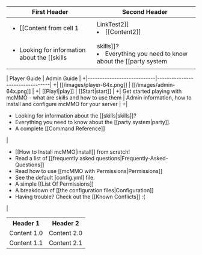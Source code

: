 First Header | Second Header
------------ | -------------
<ul><li>[[Content from cell 1|LinkTest2]]</li><li>[[Content2]]</li></ul> | <ul><li>[[Content from cell 2]]</li></ul>
<ul><li>Looking for information about the [[skills|skills]]?</li><li>Everything you need to know about the [[party system|party]].</li></ul> | <ul><li>Content in the second column</li></ul>


| Player Guide               | Admin Guide              |
+|----------------------------|---------------------------------|
+| [[/images/player-64x.png]]     | [[/images/admin-64x.png]] |
+| [[Play!|play]]             | [[Start|start]]       |
+| Get started playing with mcMMO - what are skills and how to use them | Admin information, how to install and configure mcMMO for your server |
+| <ul><li>Looking for information about the [[skills|skills]]?</li><li>Everything you need to know about the [[party system|party]].</li><li>A complete [[Command Reference]] </li></ul> | <ul><li>[[How to Install mcMMO|install]] from scratch!</li><li>Read a list of [[frequently asked questions|Frequently-Asked-Questions]]</li><li>Read how to use [[mcMMO with Permissions|Permissions]]</li><li>See the default [config.yml] file.</li><li>A simple [[List Of Permissions]]</li><li>A breakdown of [[the configuration files|Configuration]]</li><li>Having trouble? Check out the [[Known Conflicts]] :(</li></ul> |


<table>
  <tr>
    <th>Header 1</th>
    <th>Header 2</th>
  </tr>
  <tr>
  <td>Content 1.0</td>
  <td>Content 2.0</td>
  </tr>
  <tr>
  <td>Content 1.1</td>
  <td>Content 2.1</td>
  </tr>
</table>
